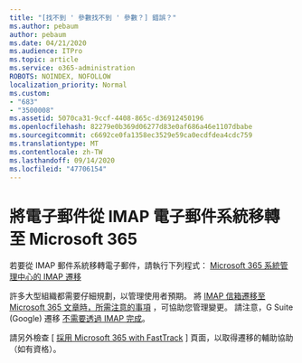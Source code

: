 ```yaml
---
title: "[找不到 ' 參數找不到 ' 參數？] 錯誤？"
ms.author: pebaum
author: pebaum
ms.date: 04/21/2020
ms.audience: ITPro
ms.topic: article
ms.service: o365-administration
ROBOTS: NOINDEX, NOFOLLOW
localization_priority: Normal
ms.custom:
- "683"
- "3500008"
ms.assetid: 5070ca31-9ccf-4408-865c-d36912450196
ms.openlocfilehash: 82279e0b369d06277d83e0af686a46e1107dbabe
ms.sourcegitcommit: c6692ce0fa1358ec3529e59ca0ecdfdea4cdc759
ms.translationtype: MT
ms.contentlocale: zh-TW
ms.lasthandoff: 09/14/2020
ms.locfileid: "47706154"
---
```

# <a name="migrating-email-from-imap-email-system-to-microsoft-365"></a>將電子郵件從 IMAP 電子郵件系統移轉至 Microsoft 365

若要從 IMAP 郵件系統移轉電子郵件，請執行下列程式： [Microsoft 365 系統管理中心的 IMAP 遷移](https://docs.microsoft.com/Exchange/mailbox-migration/migrating-imap-mailboxes/imap-migration-in-the-admin-center)
  
許多大型組織都需要仔細規劃，以管理使用者預期。 將 [IMAP 信箱遷移至 Microsoft 365 文章時，所需注意的事項](https://docs.microsoft.com/Exchange/mailbox-migration/migrating-imap-mailboxes/migrating-imap-mailboxes) ，可協助您管理變更。 請注意，G Suite (Google) 遷移 [不需要透過 IMAP 完成](https://docs.microsoft.com/Exchange/mailbox-migration/perform-g-suite-migration)。

請另外檢查 [ [採用 Microsoft 365 with FastTrack](https://www.microsoft.com/fasttrack/microsoft-365/office-365) ] 頁面，以取得遷移的輔助協助（如有資格）。
  
